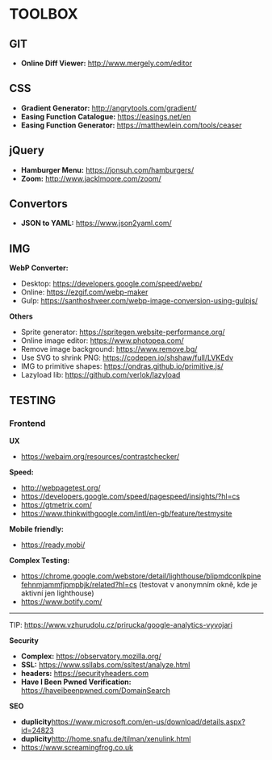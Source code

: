 # TOOLBOX

## GIT
* **Online Diff Viewer:** http://www.mergely.com/editor

## CSS
* **Gradient Generator:** http://angrytools.com/gradient/
* **Easing Function Catalogue:** https://easings.net/en
* **Easing Function Generator:** https://matthewlein.com/tools/ceaser

## jQuery
* **Hamburger Menu:** https://jonsuh.com/hamburgers/
* **Zoom:** http://www.jacklmoore.com/zoom/

## Convertors
* **JSON to YAML:** https://www.json2yaml.com/

## IMG
**WebP Converter:**
* Desktop: https://developers.google.com/speed/webp/
* Online: https://ezgif.com/webp-maker
* Gulp: https://santhoshveer.com/webp-image-conversion-using-gulpjs/

**Others**
* Sprite generator: https://spritegen.website-performance.org/
* Online image editor: https://www.photopea.com/
* Remove image background: https://www.remove.bg/
* Use SVG to shrink PNG: https://codepen.io/shshaw/full/LVKEdv
* IMG to primitive shapes: https://ondras.github.io/primitive.js/
* Lazyload lib: https://github.com/verlok/lazyload

## TESTING

### Frontend

**UX**
* https://webaim.org/resources/contrastchecker/

**Speed:**
* http://webpagetest.org/
* https://developers.google.com/speed/pagespeed/insights/?hl=cs
* https://gtmetrix.com/
* https://www.thinkwithgoogle.com/intl/en-gb/feature/testmysite

**Mobile friendly:**
* https://ready.mobi/

**Complex Testing:**
* https://chrome.google.com/webstore/detail/lighthouse/blipmdconlkpinefehnmjammfjpmpbjk/related?hl=cs (testovat v anonymním okně, kde je aktivní jen lighthouse)
* https://www.botify.com/

---

TIP: https://www.vzhurudolu.cz/prirucka/google-analytics-vyvojari

**Security**
* **Complex:** https://observatory.mozilla.org/
* **SSL:** https://www.ssllabs.com/ssltest/analyze.html
* **headers:** https://securityheaders.com
* **Have I Been Pwned Verification:** https://haveibeenpwned.com/DomainSearch

**SEO**
* **duplicity**https://www.microsoft.com/en-us/download/details.aspx?id=24823
* **duplicity**http://home.snafu.de/tilman/xenulink.html
* https://www.screamingfrog.co.uk

